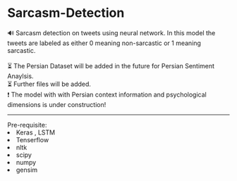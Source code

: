 # Sarcasm-Detection
:loud_sound: Sarcasm detection on tweets using neural network. In this model the tweets are labeled as either 0 meaning non-sarcastic or 1 meaning sarcastic.<br/> <br/>
:hourglass_flowing_sand: The Persian Dataset will be added in the future for Persian Sentiment Anaylsis. <br/>
:hourglass_flowing_sand: Further files will be added. <br/>
:exclamation: The model with  with Persian context information and psychological dimensions is under construction!


<hr/>
Pre-requisite:
<li> Keras , LSTM </li>
<li> Tenserflow </li>
<li> nltk </li>
<li> scipy </li>
<li> numpy </li>
<li> gensim </li>
